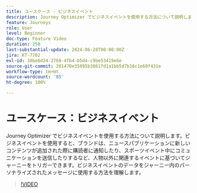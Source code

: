```yaml
---
title: ユースケース - ビジネスイベント
description: Journey Optimizer でビジネスイベントを使用する方法について説明します。ビジネスイベントのデータをジャーニー内のパーソナライズされたメッセージに使用する方法を理解します。
feature: Journeys
role: User
level: Beginner
doc-type: Feature Video
duration: 250
last-substantial-update: 2024-06-28T00:00:00Z
jira: KT-7702
exl-id: 38be6d24-2760-4fb4-b5d4-c9be53419e6e
source-git-commit: 201470e35095b38617d1a1bb5d7b16c1e60f431e
workflow-type: tm+mt
source-wordcount: '85'
ht-degree: 100%

---
```



# ユースケース：ビジネスイベント

Journey Optimizer でビジネスイベントを使用する方法について説明します。ビジネスイベントを使用すると、ブランドは、ニュースパブリケーションに新しいコンテンツが追加された際に購読者に通知したり、スポーツイベント中にコミュニケーションを送信したりするなど、人物以外に関連するイベントに基づいてジャーニーをトリガーできます。ビジネスイベントのデータをジャーニー内のパーソナライズされたメッセージに使用する方法を理解します。

>[!VIDEO](https://video.tv.adobe.com/v/334234/?learn=on)
